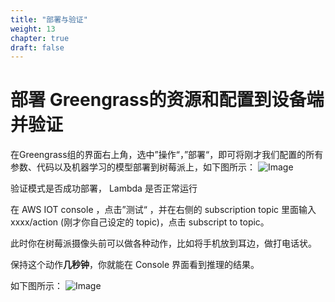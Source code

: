 ```yaml
---
title: "部署与验证"
weight: 13
chapter: true
draft: false
---
```


# 部署 Greengrass的资源和配置到设备端并验证    

在Greengrass组的界面右上角，选中”操作“，”部署“，即可将刚才我们配置的所有参数、代码以及机器学习的模型部署到树莓派上，如下图所示：
![Image](/images/png/.png)

验证模式是否成功部署， Lambda 是否正常运行

在 AWS IOT console ，点击”测试“ ，并在右侧的 subscription topic 里面输入 xxxx/action (刚才你自己设定的 topic)，点击 subscript to topic。

此时你在树莓派摄像头前可以做各种动作，比如将手机放到耳边，做打电话状。

保持这个动作**几秒钟**，你就能在 Console 界面看到推理的结果。

如下图所示：
![Image](/images/png/.png)
